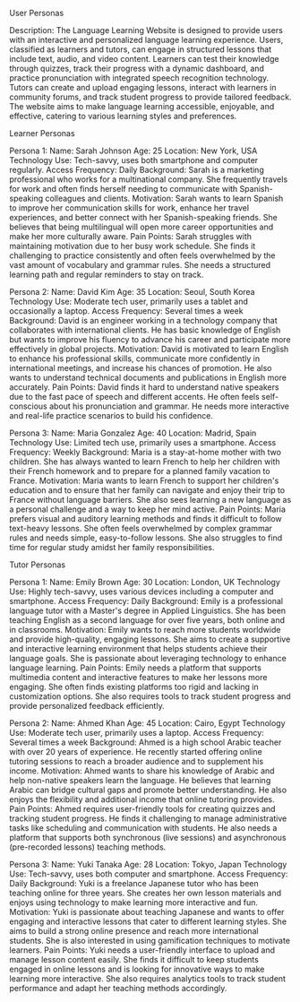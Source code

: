 User Personas


Description:
The Language Learning Website is designed to provide users with an interactive and personalized language learning experience. Users, classified as learners and tutors, can engage in structured lessons that include text, audio, and video content. Learners can test their knowledge through quizzes, track their progress with a dynamic dashboard, and practice pronunciation with integrated speech recognition technology. Tutors can create and upload engaging lessons, interact with learners in community forums, and track student progress to provide tailored feedback. The website aims to make language learning accessible, enjoyable, and effective, catering to various learning styles and preferences.

Learner Personas

Persona 1:
Name: Sarah Johnson
Age: 25
Location: New York, USA
Technology Use: Tech-savvy, uses both smartphone and computer regularly.
Access Frequency: Daily
Background: Sarah is a marketing professional who works for a multinational company. She frequently travels for work and often finds herself needing to communicate with Spanish-speaking colleagues and clients.
Motivation: Sarah wants to learn Spanish to improve her communication skills for work, enhance her travel experiences, and better connect with her Spanish-speaking friends. She believes that being multilingual will open more career opportunities and make her more culturally aware.
Pain Points: Sarah struggles with maintaining motivation due to her busy work schedule. She finds it challenging to practice consistently and often feels overwhelmed by the vast amount of vocabulary and grammar rules. She needs a structured learning path and regular reminders to stay on track.

Persona 2:
Name: David Kim
Age: 35
Location: Seoul, South Korea
Technology Use: Moderate tech user, primarily uses a tablet and occasionally a laptop.
Access Frequency: Several times a week
Background: David is an engineer working in a technology company that collaborates with international clients. He has basic knowledge of English but wants to improve his fluency to advance his career and participate more effectively in global projects.
Motivation: David is motivated to learn English to enhance his professional skills, communicate more confidently in international meetings, and increase his chances of promotion. He also wants to understand technical documents and publications in English more accurately.
Pain Points: David finds it hard to understand native speakers due to the fast pace of speech and different accents. He often feels self-conscious about his pronunciation and grammar. He needs more interactive and real-life practice scenarios to build his confidence.

Persona 3:
Name: Maria Gonzalez
Age: 40
Location: Madrid, Spain
Technology Use: Limited tech use, primarily uses a smartphone.
Access Frequency: Weekly
Background: Maria is a stay-at-home mother with two children. She has always wanted to learn French to help her children with their French homework and to prepare for a planned family vacation to France.
Motivation: Maria wants to learn French to support her children's education and to ensure that her family can navigate and enjoy their trip to France without language barriers. She also sees learning a new language as a personal challenge and a way to keep her mind active.
Pain Points: Maria prefers visual and auditory learning methods and finds it difficult to follow text-heavy lessons. She often feels overwhelmed by complex grammar rules and needs simple, easy-to-follow lessons. She also struggles to find time for regular study amidst her family responsibilities.

Tutor Personas

Persona 1:
Name: Emily Brown
Age: 30
Location: London, UK
Technology Use: Highly tech-savvy, uses various devices including a computer and smartphone.
Access Frequency: Daily
Background: Emily is a professional language tutor with a Master's degree in Applied Linguistics. She has been teaching English as a second language for over five years, both online and in classrooms.
Motivation: Emily wants to reach more students worldwide and provide high-quality, engaging lessons. She aims to create a supportive and interactive learning environment that helps students achieve their language goals. She is passionate about leveraging technology to enhance language learning.
Pain Points: Emily needs a platform that supports multimedia content and interactive features to make her lessons more engaging. She often finds existing platforms too rigid and lacking in customization options. She also requires tools to track student progress and provide personalized feedback efficiently.

Persona 2:
Name: Ahmed Khan
Age: 45
Location: Cairo, Egypt
Technology Use: Moderate tech user, primarily uses a laptop.
Access Frequency: Several times a week
Background: Ahmed is a high school Arabic teacher with over 20 years of experience. He recently started offering online tutoring sessions to reach a broader audience and to supplement his income.
Motivation: Ahmed wants to share his knowledge of Arabic and help non-native speakers learn the language. He believes that learning Arabic can bridge cultural gaps and promote better understanding. He also enjoys the flexibility and additional income that online tutoring provides.
Pain Points: Ahmed requires user-friendly tools for creating quizzes and tracking student progress. He finds it challenging to manage administrative tasks like scheduling and communication with students. He also needs a platform that supports both synchronous (live sessions) and asynchronous (pre-recorded lessons) teaching methods.

Persona 3:
Name: Yuki Tanaka
Age: 28
Location: Tokyo, Japan
Technology Use: Tech-savvy, uses both computer and smartphone.
Access Frequency: Daily
Background: Yuki is a freelance Japanese tutor who has been teaching online for three years. She creates her own lesson materials and enjoys using technology to make learning more interactive and fun.
Motivation: Yuki is passionate about teaching Japanese and wants to offer engaging and interactive lessons that cater to different learning styles. She aims to build a strong online presence and reach more international students. She is also interested in using gamification techniques to motivate learners.
Pain Points: Yuki needs a user-friendly interface to upload and manage lesson content easily. She finds it difficult to keep students engaged in online lessons and is looking for innovative ways to make learning more interactive. She also requires analytics tools to track student performance and adapt her teaching methods accordingly.

